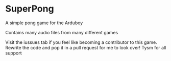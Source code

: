 # SuperPong
A simple pong game for the Arduboy

Contains many audio files from many different games

Visit the iussues tab if you feel like becoming a contributor to this game. Rewrite the code and pop it in a pull request for me to look over! Tysm for all support
